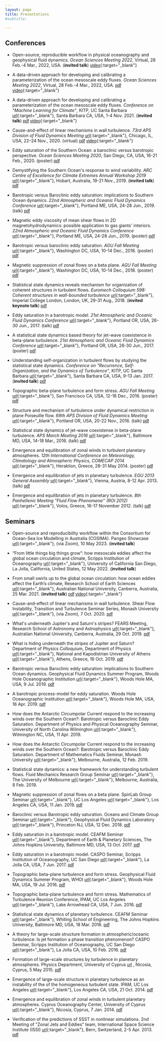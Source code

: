 ```yaml
---
layout: page
title: Presentations
#subtitle:

---
```


## Conferences

- Open-source, reproducible workflow in physical oceanography and geophysical fluid dynamics. _Ocean Sciences Meeting 2022_, Virtual, 28 Feb.-4 Mar., 2022, USA. (**invited talk**) [<span class="btn btn-info btn-xs{{end}}" style="font-family:sans-serif;">video</span>][OSM22-github-video]{:target="_blank"}

- A data-driven approach for developing and calibrating a parameterization of the ocean mesoscale eddy fluxes. _Ocean Sciences Meeting 2022_, Virtual, 28 Feb.-4 Mar., 2022, USA. [<span class="btn btn-primary btn-xs{{end}}" style="font-family:sans-serif;">pdf</span>][OSM22-datadriven] [<span class="btn btn-info btn-xs{{end}}" style="font-family:sans-serif;">video</span>][OSM22-datadriven-video]{:target="_blank"}

- A data-driven approach for developing and calibrating a parameterization of the ocean mesoscale eddy fluxes. _Conference on "Machine Learning for Climate"_, KITP, UC Santa Barbara [<span class="btn btn-default btn-xs{{end}}" style="font-family:sans-serif;">url</span>][KITP-site]{:target="_blank"}, Santa Barbara CA, USA, 1-4 Nov. 2021. (**invited talk**) [<span class="btn btn-primary btn-xs{{end}}" style="font-family:sans-serif;">pdf</span>][KITP21] [<span class="btn btn-info btn-xs{{end}}" style="font-family:sans-serif;">video</span>][KITP21-video]{:target="_blank"}

- Cause-and-effect of linear mechanisms in wall turbulence. _73rd APS Division of Fluid Dynamics Meeting_ [<span class="btn btn-default btn-xs{{end}}" style="font-family:sans-serif;">url</span>][APSDFD20-site]{:target="_blank"}, Chicago, IL, USA, 22–24 Nov., 2020. (virtual) [<span class="btn btn-primary btn-xs{{end}}" style="font-family:sans-serif;">pdf</span>][APSDFD20] [<span class="btn btn-info btn-xs{{end}}" style="font-family:sans-serif;">video</span>][APSDFD20-youtube]{:target="_blank"}

- Eddy saturation of the Southern Ocean: a baroclinic versus barotropic perspective. _Ocean Sciences Meeting 2020_, San Diego, CA, USA, 16-21 Feb., 2020. (poster) [<span class="btn btn-primary btn-xs{{end}}" style="font-family:sans-serif;">pdf</span>][OSM_Feb2020]

- Demystifying the Southern Ocean's response to wind variability.  _ARC Centre of Excellence for Climate Extremes Annual Workshop 2019_ [<span class="btn btn-default btn-xs{{end}}" style="font-family:sans-serif;">url</span>][ARC2019workshop-site]{:target="_blank"}, Hobart, Australia, 19-21 Nov., 2019. (**invited talk**) [<span class="btn btn-primary btn-xs{{end}}" style="font-family:sans-serif;">pdf</span>][CLEx-Nov2019]

- Barotropic versus Baroclinic eddy saturation: implications to Southern Ocean dynamics.  _22nd Atmospheric and Oceanic Fluid Dynamics Conference_ [<span class="btn btn-default btn-xs{{end}}" style="font-family:sans-serif;">url</span>][AOFD19-site]{:target="_blank"}, Portland ME, USA, 24-28 Jun., 2019. (talk) [<span class="btn btn-primary btn-xs{{end}}" style="font-family:sans-serif;">pdf</span>][AOFD19-talk]

- Magnetic eddy viscosity of mean shear flows in 2D magnetohydrodynamics: possible application to gas giants' interiors.  _22nd Atmospheric and Oceanic Fluid Dynamics Conference_ [<span class="btn btn-default btn-xs{{end}}" style="font-family:sans-serif;">url</span>][AOFD19-site]{:target="_blank"}, Portland ME, USA, 24-28 Jun., 2019. (poster) [<span class="btn btn-primary btn-xs{{end}}" style="font-family:sans-serif;">pdf</span>][AOFD19-poster]

- Barotropic versus baroclinic eddy saturation. _AGU Fall Meeting_ [<span class="btn btn-default btn-xs{{end}}" style="font-family:sans-serif;">url</span>][AGU18-site]{:target="_blank"}, Washington DC, USA, 10-14 Dec., 2018. (poster) [<span class="btn btn-primary btn-xs{{end}}" style="font-family:sans-serif;">pdf</span>][AGU18-ocean-poster]

- Magnetic suppression of zonal flows on a beta plane. _AGU Fall Meeting_ [<span class="btn btn-default btn-xs{{end}}" style="font-family:sans-serif;">url</span>][AGU18-site]{:target="_blank"}, Washington DC, USA, 10-14 Dec., 2018. (poster) [<span class="btn btn-primary btn-xs{{end}}" style="font-family:sans-serif;">pdf</span>][AGU18-magnetic-poster]

- Statistical state dynamics reveals mechanism for organization of coherent structures in turbulent flows. _Euromech Colloquium 598: Coherent structures in wall-bounded turbulence_ [<span class="btn btn-default btn-xs{{end}}" style="font-family:sans-serif;">url</span>][Euromech18-site]{:target="_blank"}, Imperial College London, London, UK, 29-31 Aug., 2018. (**invited keynote talk**) [<span class="btn btn-primary btn-xs{{end}}" style="font-family:sans-serif;">pdf</span>][Euromech18-talk]

- Eddy saturation in a barotropic model. _21st Atmospheric and Oceanic Fluid Dynamics Conference_ [<span class="btn btn-default btn-xs{{end}}" style="font-family:sans-serif;">url</span>][AOFD17-site]{:target="_blank"}, Portland OR, USA, 26-30 Jun., 2017. (talk) [<span class="btn btn-primary btn-xs{{end}}" style="font-family:sans-serif;">pdf</span>][AOFD17-talk]

- A statistical state dynamics based theory for jet-wave coexistence in beta-plane turbulence. _21st Atmospheric and Oceanic Fluid Dynamics Conference_ [<span class="btn btn-default btn-xs{{end}}" style="font-family:sans-serif;">url</span>][AOFD17-site]{:target="_blank"}, Portland OR, USA, 26-30 Jun., 2017. (poster) [<span class="btn btn-primary btn-xs{{end}}" style="font-family:sans-serif;">pdf</span>][AOFD17-poster]

- Understanding self-organization in turbulent flows by studying the statistical state dynamics. _Conference on "Recurrence, Self-Organization, and the Dynamics of Turbulence"_, KITP, UC Santa Barbara [<span class="btn btn-default btn-xs{{end}}" style="font-family:sans-serif;">url</span>][KITP-site]{:target="_blank"}, Santa Barbara CA, USA, 9-13 Jan. 2017. (**invited talk**) [<span class="btn btn-primary btn-xs{{end}}" style="font-family:sans-serif;">pdf</span>][KITP17-talk]

- Topographic beta-plane turbulence and form stress. _AGU Fall Meeting_ [<span class="btn btn-default btn-xs{{end}}" style="font-family:sans-serif;">url</span>][AGU16-site]{:target="_blank"}, San Francisco CA, USA, 12-16 Dec., 2016. (poster) [<span class="btn btn-primary btn-xs{{end}}" style="font-family:sans-serif;">pdf</span>][AGU16-poster]

- Structure and mechanism of turbulence under dynamical restriction in plane Poiseuille flow. _69th APS Division of Fluid Dynamics Meeting_ [<span class="btn btn-default btn-xs{{end}}" style="font-family:sans-serif;">url</span>][APSDFD16-site]{:target="_blank"}, Portland OR, USA, 20-22 Nov., 2016. (talk) [<span class="btn btn-primary btn-xs{{end}}" style="font-family:sans-serif;">pdf</span>][APSDFD16]

- Statistical state dynamics of jet-wave coexistense in beta-plane turbulence. _APS March Meeting 2016_ [<span class="btn btn-default btn-xs{{end}}" style="font-family:sans-serif;">url</span>][APSMar16-site]{:target="_blank"}, Baltimore MD, USA, 14-18 Mar., 2016. (talk) [<span class="btn btn-primary btn-xs{{end}}" style="font-family:sans-serif;">pdf</span>][APS-March16]

- Emergence and equilibration of zonal winds in turbulent planetary atmospheres. _12th International Conference on Meteorology, Climatology and Atmospheric Physics, COMECAP 2014_ [<span class="btn btn-default btn-xs{{end}}" style="font-family:sans-serif;">url</span>][COMECAP14-site]{:target="_blank"}, Heraklion, Greece, 28-31 May 2014. (poster) [<span class="btn btn-primary btn-xs{{end}}" style="font-family:sans-serif;">pdf</span>][COMECAP14-poster]

- Emergence and equilibration of jets in planetary turbulence.  _EGU 2013 General Assembly_ [<span class="btn btn-default btn-xs{{end}}" style="font-family:sans-serif;">url</span>][EGU13-site]{:target="_blank"}, Vienna, Austria, 8-12 Apr. 2013. (talk) [<span class="btn btn-primary btn-xs{{end}}" style="font-family:sans-serif;">pdf</span>][EGU13-talk]

- Emergence and equilibration of jets in planetary turbulence.  _8th Panhellenic Meeting "Fluid Flow Phenomena'' (ROI 2012)_ [<span class="btn btn-default btn-xs{{end}}" style="font-family:sans-serif;">url</span>][ROI12-site]{:target="_blank"}, Volos, Greece, 16-17 November 2012. (talk) [<span class="btn btn-primary btn-xs{{end}}" style="font-family:sans-serif;">pdf</span>][ROI12-talk]


## Seminars
- Open-source and reproducibility workflow within the Consortium for Ocean-Sea Ice Modelling in Australia (COSIMA). Pangeo Showcase [<span class="btn btn-default btn-xs{{end}}" style="font-family:sans-serif;">url</span>][pangeo-showcase-site]{:target="_blank"}, (via Zoom), 10 May 2023. (**invited talk**)

- “From little things big things grow”: how mesoscale eddies affect the global ocean circulation and climate, Scripps Institution of Oceanography [<span class="btn btn-default btn-xs{{end}}" style="font-family:sans-serif;">url</span>][Scripps-site]{:target="_blank"}, University of California San Diego, La Jolla, California, United States, 12 May 2022. (**invited talk**)

- From small swirls up to the global ocean circulation: how ocean eddies affect the Earth’s climate, Research School of Earth Sciences [<span class="btn btn-default btn-xs{{end}}" style="font-family:sans-serif;">url</span>][RSES-site]{:target="_blank"}, Australian National University, Canberra, Australia, 25 Mar. 2021. (**invited talk**) [<span class="btn btn-primary btn-xs{{end}}" style="font-family:sans-serif;">pdf</span>][RSES-Mar2021] [<span class="btn btn-info btn-xs{{end}}" style="font-family:sans-serif;">video</span>][RSES-Mar2021-youtube]{:target="_blank"}

- Cause-and-effect of linear mechanisms in wall turbulence. Shear Flow Instability, Transition and Turbulence Seminar Series, Monash University [<span class="btn btn-default btn-xs{{end}}" style="font-family:sans-serif;">url</span>][Monash-site]{:target="_blank"}, (via Zoom), 7 Oct. 2020. [<span class="btn btn-primary btn-xs{{end}}" style="font-family:sans-serif;">pdf</span>][Monash_Oct2020]

- What's underneath Jupiter's and  Saturn's stripes? FEARS Meeting, Research School of Astronomy and Astrophysics [<span class="btn btn-default btn-xs{{end}}" style="font-family:sans-serif;">url</span>][RSAA-site]{:target="_blank"}, Australian National University, Canberra, Australia, 29 Oct. 2019. [<span class="btn btn-primary btn-xs{{end}}" style="font-family:sans-serif;">pdf</span>][RSAA-Oct2019]

- What is hiding underneath the stripes of Jupiter and Saturn? Department of Physics Colloquium, Department of Physics [<span class="btn btn-default btn-xs{{end}}" style="font-family:sans-serif;">url</span>][PhysUoA-site]{:target="_blank"}, National and Kapodistrian University of Athens [<span class="btn btn-default btn-xs{{end}}" style="font-family:sans-serif;">url</span>][UoA-site]{:target="_blank"}, Athens, Greece, 16 Oct. 2019. [<span class="btn btn-primary btn-xs{{end}}" style="font-family:sans-serif;">pdf</span>][UoA-Oct2019]

- Barotropic versus Baroclinic eddy saturation: implications to Southern Ocean dynamics. Geophysical Fluid Dynamics Summer Program, Woods Hole Oceanographic Institution [<span class="btn btn-default btn-xs{{end}}" style="font-family:sans-serif;">url</span>][GFD-site]{:target="_blank"}, Woods Hole MA, USA, 9 Jul. 2019. [<span class="btn btn-primary btn-xs{{end}}" style="font-family:sans-serif;">pdf</span>][GFD_July2019]

- A barotropic process-model for eddy saturation. Woods Hole Oceanographic Institution  [<span class="btn btn-default btn-xs{{end}}" style="font-family:sans-serif;">url</span>][WHOI-site]{:target="_blank"}, Woods Hole MA, USA, 16 Apr. 2019. [<span class="btn btn-primary btn-xs{{end}}" style="font-family:sans-serif;">pdf</span>][WHOI-Apr2019]

- How does the Antarctic Circumpolar Current respond to the increasing winds over the Southern Ocean?: Barotropic versus Baroclinic Eddy Saturation. Department of Physics and Physical Oceanography Seminar, University of North Carolina Wilmington [<span class="btn btn-default btn-xs{{end}}" style="font-family:sans-serif;">url</span>][UNCW-site]{:target="_blank"}, Wilmington NC, USA, 11 Apr. 2019.

- How does the Antarctic Circumpolar Current respond to the increasing winds over the Southern Ocean?: Barotropic versus Baroclinic Eddy Saturation. Department of Mathematics Fluids Seminar, Monash University [<span class="btn btn-default btn-xs{{end}}" style="font-family:sans-serif;">url</span>][Monash-site]{:target="_blank"}, Melbourne, Australia, 12 Feb. 2019. 

- Statistical state dynamics: a new framework for understanding turbulent flows. Fluid Mechanics Research Group Seminar [<span class="btn btn-default btn-xs{{end}}" style="font-family:sans-serif;">url</span>][UMelbFluids-site]{:target="_blank"}, The University of Melbourne [<span class="btn btn-default btn-xs{{end}}" style="font-family:sans-serif;">url</span>][UMelb-site]{:target="_blank"}, Melbourne, Australia, 8 Feb. 2019. 

- Magnetic suppression of zonal flows on a beta plane. SpinLab Group Seminar [<span class="btn btn-default btn-xs{{end}}" style="font-family:sans-serif;">url</span>][SpinLab-site]{:target="_blank"}, UC Los Angeles [<span class="btn btn-default btn-xs{{end}}" style="font-family:sans-serif;">url</span>][UCLA-site]{:target="_blank"}, Los Angeles CA, USA, 11 Jan. 2019. [<span class="btn btn-primary btn-xs{{end}}" style="font-family:sans-serif;">pdf</span>][UCLA-Jan2019]

- Baroclinic versus Barotropic eddy saturation. Oceans and Climate Group Seminar [<span class="btn btn-default btn-xs{{end}}" style="font-family:sans-serif;">url</span>][OceansGFDL-site]{:target="_blank"}, Geophysical Fluid Dynamics Laboratory [<span class="btn btn-default btn-xs{{end}}" style="font-family:sans-serif;">url</span>][GFDL-site]{:target="_blank"}, Princeton NJ, USA, 12 Dec. 2018. [<span class="btn btn-primary btn-xs{{end}}" style="font-family:sans-serif;">pdf</span>][GFDL-Dec2018]

- Eddy saturation in a barotropic model. CEAFM Seminar [<span class="btn btn-default btn-xs{{end}}" style="font-family:sans-serif;">url</span>][CEAFM-site]{:target="_blank"}, Department of Earth & Planetary Sciences, The Johns Hopkins University, Baltimore MD, USA, 13 Oct. 2017. [<span class="btn btn-primary btn-xs{{end}}" style="font-family:sans-serif;">pdf</span>][CEAFM_Oct2017]

- Eddy saturation in a barotropic model. CASPO Seminar, Scripps Institution of Oceanography, UC San Diego [<span class="btn btn-default btn-xs{{end}}" style="font-family:sans-serif;">url</span>][Scripps-site]{:target="_blank"}, La Jolla CA, USA, 7 Jun. 2017. [<span class="btn btn-primary btn-xs{{end}}" style="font-family:sans-serif;">pdf</span>][CASPO_Jun2017]

- Topographic beta-plane turbulence and form stress. Geophysical Fluid Dynamics Summer Program, WHOI [<span class="btn btn-default btn-xs{{end}}" style="font-family:sans-serif;">url</span>][GFD-site]{:target="_blank"}, Woods Hole MA, USA, 19 Jul. 2016. [<span class="btn btn-primary btn-xs{{end}}" style="font-family:sans-serif;">pdf</span>][GFD_July2016]

- Topographic beta-plane turbulence and form stress. Mathematics of Turbulence Reunion Conference, IPAM, UC Los Angeles [<span class="btn btn-default btn-xs{{end}}" style="font-family:sans-serif;">url</span>][IPAM-site]{:target="_blank"}, Lake Arrowhead CA, USA, 7 Jun. 2016. [<span class="btn btn-primary btn-xs{{end}}" style="font-family:sans-serif;">pdf</span>][IPAM_Jun2016]

- Statistical state dynamics of planetary turbulence. CEAFM Seminar [<span class="btn btn-default btn-xs{{end}}" style="font-family:sans-serif;">url</span>][CEAFM-site]{:target="_blank"}, Whiting School of Engineering, The Johns Hopkins University, Baltimore MD, USA, 18 Mar. 2016. [<span class="btn btn-primary btn-xs{{end}}" style="font-family:sans-serif;">pdf</span>][CEAFM_Mar2016]

- A theory for large-scale structure formation in atmospheric/oceanic turbulence: Is jet formation a phase transition phenomenon? CASPO Seminar, Scripps Institution of Oceanography, UC San Diego [<span class="btn btn-default btn-xs{{end}}" style="font-family:sans-serif;">url</span>][Scripps-site]{:target="_blank"}, La Jolla CA, USA, 10 Feb. 2016. [<span class="btn btn-primary btn-xs{{end}}" style="font-family:sans-serif;">pdf</span>][CASPO_Feb2016]

- Formation of large-scale structures by turbulence in planetary atmospheres. Physics Department, University of Cyprus [<span class="btn btn-default btn-xs{{end}}" style="font-family:sans-serif;">url</span>][UCY-site] , Nicosia, Cyprus, 5 May 2015. [<span class="btn btn-primary btn-xs{{end}}" style="font-family:sans-serif;">pdf</span>][UCY_May2015]

- Emergence of large-scale structure in planetary turbulence as an instability of the of the homogeneous turbulent state. IPAM, UC Los Angeles [<span class="btn btn-default btn-xs{{end}}" style="font-family:sans-serif;">url</span>][IPAM-site]{:target="_blank"}, Los Angeles CA, USA, 21 Oct. 2014. [<span class="btn btn-primary btn-xs{{end}}" style="font-family:sans-serif;">pdf</span>][IPAM_Oct2014]

- Emergence and equilibration of zonal winds in turbulent planetary atmospheres. Cyprus Oceanography Center, University of Cyprus [<span class="btn btn-default btn-xs{{end}}" style="font-family:sans-serif;">url</span>][OCC-site]{:target="_blank"}, Nicosia, Cyprus, 7 Jan. 2014. [<span class="btn btn-primary btn-xs{{end}}" style="font-family:sans-serif;">pdf</span>][UCY_Jan2014]

- Verification of the predictions of SSST in nonlinear simulations. 2nd  Meeting of "Zonal Jets and Eddies" team, International Space Science Institute (ISSI) [<span class="btn btn-default btn-xs{{end}}" style="font-family:sans-serif;">url</span>][ISSI-site]{:target="_blank"}, Bern, Switzerland, 2-5 Apr. 2013. [<span class="btn btn-primary btn-xs{{end}}" style="font-family:sans-serif;">pdf</span>][ISSI_Apr2013]

[RSES-Mar2021]: RSES-EddiesClimate_Mar2021.pdf
[RSES-Mar2021-youtube]: https://www.youtube.com/watch?v=PPz8bD-vJmI&list=PLyZME1ti5Gk3RzPpheCQmtA7XUlqNT7LY&index=26
[Monash_Oct2020]: Monash-ShearTurbulence-Oct2020.pdf
[OSM_Feb2020]: OSM_Feb2020-poster.pdf
[CLEx-Nov2019]: CLEX-SouthernOcean_Nov2019.pdf
[RSAA-Oct2019]: RSAA-MagneticViscosity_Oct2019.pdf
[UoA-Oct2019]: UoA-MagneticViscosity_Oct2019.pdf
[WHOI-Apr2019]: WHOI_Apr2019.pdf
[GFDL-Dec2018]: GFDL_Dec2018.pdf
[UCLA-Jan2019]: UCLA_Jan2019.pdf
[AGU18-ocean-poster]: AGU2018_ocean-poster.pdf
[AGU18-magnetic-poster]: AGU2018_magnetic-poster.pdf
[APS-March16]: APS_Mar2016.pdf
[COMECAP14-poster]: COMECAP14_poster.pdf
[CASPO_Feb2016]: CASPO_Feb2016.pdf
[CASPO_Jun2017]: CASPO_Jun2017.pdf
[UCY_May2015]: UCY_May2015.pdf
[CEAFM_Mar2016]: CEAFM_Mar2016.pdf
[CEAFM_Oct2017]: CEAFM_Oct2017.pdf
[IPAM_Oct2014]: IPAM_Oct2014.pdf
[IPAM_Jun2016]: IPAM_Jun2016.pdf
[UCY_Jan2014]: UCY_Jan2014.pdf
[ISSI_Apr2013]: ISSI_Apr2013.pdf
[ROI12-talk]: ROI12-talk.pdf
[EGU13-talk]: EGU13-talk.pdf
[GFD_July2016]: GFD-2016.pdf
[GFD_July2019]: EddySaturation-GFD-2019.pdf
[APSDFD16]: APS-DFD-2016.pdf
[APSDFD20]: APS-DFD-2020.pdf
[APSDFD20-youtube]: https://youtu.be/tDV6j9WjhIY
[OSM22-datadriven]: OSM_Feb2022-talk.pdf
[OSM22-datadriven-video]: https://youtu.be/hwuArUBboR8
[OSM22-github-video]: https://www.youtube.com/watch?v=vsD_PrQ2M5w
[KITP21]: KITP_Nov2021.pdf
[KITP21-video]: https://online.kitp.ucsb.edu/online/climate-c21/constantinou/
[AGU16-poster]: AGU2016_poster.pdf
[KITP17-talk]: KITP_Jan2017.pdf
[AOFD17-talk]: AOFD_Jun2017.pdf
[AOFD17-poster]: AOFD_Jun2017-poster.pdf
[AOFD19-talk]: AOFD_Jun2019.pdf
[AOFD19-poster]: AOFD_Jun2019-poster.pdf
[Euromech18-talk]: Euromech598_Aug2018.pdf
[comecap2016-s3t_eckhaus]: S3T_eckhaus-comecap-2016.pdf
[comecap2016-s3t_stab]: S3T_stab_comecap-2016.pdf
[EGU13-talk]: SSST_jets_EGU2013_Navid.pdf
[ROI12-talk]: Jets_Navid_Volos_final.pdf

[ROI12-site]: http://www.mie.uth.gr/flow2012/
[EGU13-site]: http://www.egu2013.eu/
[COMECAP14-site]: http://comecap2014.chemistry.uoc.gr/
[APSMar16-site]: https://www.aps.org/meetings/march/index.cfm
[IPAM-site]: http://www.ipam.ucla.edu/
[KITP-site]: http://www.kitp.ucsb.edu/
[CEAFM-site]: http://pages.jh.edu/~ceafm/
[Scripps-site]: http://scripps.ucsd.edu/
[pangeo-showcase-site]: https://pangeo.io/pangeo-showcase.html
[UCY-site]: http://www.ucy.ac.cy/phy/en/
[OCC-site]: http://www.oceanography.ucy.ac.cy/
[ISSI-site]: http://www.issibern.ch/teams/zonaljets/
[GFD-site]: http://www.whoi.edu/gfd/
[APSDFD16-site]: http://apsdfd2016pdx.org/
[AGU16-site]: https://fallmeeting.agu.org/2016/
[AGU18-site]: https://fallmeeting.agu.org/2018/
[AOFD17-site]: https://ams.confex.com/ams/21Fluid19Middle/webprogram
[AOFD19-site]: https://ams.confex.com/ams/22FLUID/
[Euromech18-site]: http://598.euromech.org
[OceansGFDL-site]: https://www.gfdl.noaa.gov/ocean-and-cryosphere-division/
[GFDL-site]: https://www.gfdl.noaa.gov/
[SpinLab-site]: http://spinlab.ess.ucla.edu/
[UCLA-site]: http://www.ucla.edu
[UNCW-site]: http://www.uncw.edu/phy
[UMelb-site]: https://www.unimelb.edu.au
[Monash-site]: https://www.monash.edu
[UMelbFluids-site]: https://fluids.eng.unimelb.edu.au
[WHOI-site]: https://www.whoi.edu
[PhysUoA-site]: http://en.phys.uoa.gr
[UoA-site]: http://en.uoa.gr
[RSAA-site]: https://rsaa.anu.edu.au
[RSES-site]: https://earthsciences.anu.edu.au
[ARC2019workshop-site]: https://climateextremes.org.au/arc-centre-of-excellence-for-climate-extremes-workshop-2019-hobart/

[APSDFD20-site]: https://dfd2020chicago.org
[APSDFD20-abstract]: https://meetings.aps.org/Meeting/DFD20/Session/S10.27